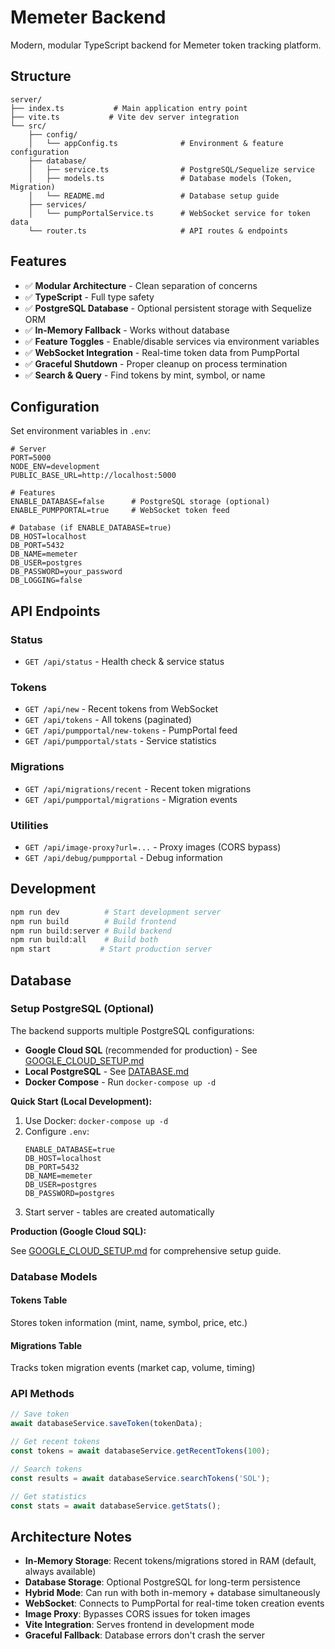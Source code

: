 # Memeter Backend

Modern, modular TypeScript backend for Memeter token tracking platform.

## Structure

```
server/
├── index.ts           # Main application entry point
├── vite.ts           # Vite dev server integration
└── src/
    ├── config/
    │   └── appConfig.ts              # Environment & feature configuration
    ├── database/
    │   ├── service.ts                # PostgreSQL/Sequelize service
    │   ├── models.ts                 # Database models (Token, Migration)
    │   └── README.md                 # Database setup guide
    ├── services/
    │   └── pumpPortalService.ts      # WebSocket service for token data
    └── router.ts                     # API routes & endpoints
```

## Features

- ✅ **Modular Architecture** - Clean separation of concerns
- ✅ **TypeScript** - Full type safety
- ✅ **PostgreSQL Database** - Optional persistent storage with Sequelize ORM
- ✅ **In-Memory Fallback** - Works without database
- ✅ **Feature Toggles** - Enable/disable services via environment variables
- ✅ **WebSocket Integration** - Real-time token data from PumpPortal
- ✅ **Graceful Shutdown** - Proper cleanup on process termination
- ✅ **Search & Query** - Find tokens by mint, symbol, or name

## Configuration

Set environment variables in `.env`:

```env
# Server
PORT=5000
NODE_ENV=development
PUBLIC_BASE_URL=http://localhost:5000

# Features
ENABLE_DATABASE=false      # PostgreSQL storage (optional)
ENABLE_PUMPPORTAL=true     # WebSocket token feed

# Database (if ENABLE_DATABASE=true)
DB_HOST=localhost
DB_PORT=5432
DB_NAME=memeter
DB_USER=postgres
DB_PASSWORD=your_password
DB_LOGGING=false
```

## API Endpoints

### Status
- `GET /api/status` - Health check & service status

### Tokens
- `GET /api/new` - Recent tokens from WebSocket
- `GET /api/tokens` - All tokens (paginated)
- `GET /api/pumpportal/new-tokens` - PumpPortal feed
- `GET /api/pumpportal/stats` - Service statistics

### Migrations
- `GET /api/migrations/recent` - Recent token migrations
- `GET /api/pumpportal/migrations` - Migration events

### Utilities
- `GET /api/image-proxy?url=...` - Proxy images (CORS bypass)
- `GET /api/debug/pumpportal` - Debug information

## Development

```bash
npm run dev          # Start development server
npm run build        # Build frontend
npm run build:server # Build backend
npm run build:all    # Build both
npm start           # Start production server
```

## Database

### Setup PostgreSQL (Optional)

The backend supports multiple PostgreSQL configurations:

- **Google Cloud SQL** (recommended for production) - See [GOOGLE_CLOUD_SETUP.md](../GOOGLE_CLOUD_SETUP.md)
- **Local PostgreSQL** - See [DATABASE.md](./DATABASE.md)
- **Docker Compose** - Run `docker-compose up -d`

**Quick Start (Local Development):**

1. Use Docker: `docker-compose up -d`
2. Configure `.env`:
   ```env
   ENABLE_DATABASE=true
   DB_HOST=localhost
   DB_PORT=5432
   DB_NAME=memeter
   DB_USER=postgres
   DB_PASSWORD=postgres
   ```
3. Start server - tables are created automatically

**Production (Google Cloud SQL):**

See [GOOGLE_CLOUD_SETUP.md](../GOOGLE_CLOUD_SETUP.md) for comprehensive setup guide.

### Database Models

#### Tokens Table
Stores token information (mint, name, symbol, price, etc.)

#### Migrations Table
Tracks token migration events (market cap, volume, timing)

### API Methods

```typescript
// Save token
await databaseService.saveToken(tokenData);

// Get recent tokens
const tokens = await databaseService.getRecentTokens(100);

// Search tokens
const results = await databaseService.searchTokens('SOL');

// Get statistics
const stats = await databaseService.getStats();
```

## Architecture Notes

- **In-Memory Storage**: Recent tokens/migrations stored in RAM (default, always available)
- **Database Storage**: Optional PostgreSQL for long-term persistence
- **Hybrid Mode**: Can run with both in-memory + database simultaneously
- **WebSocket**: Connects to PumpPortal for real-time token creation events
- **Image Proxy**: Bypasses CORS issues for token images
- **Vite Integration**: Serves frontend in development mode
- **Graceful Fallback**: Database errors don't crash the server
